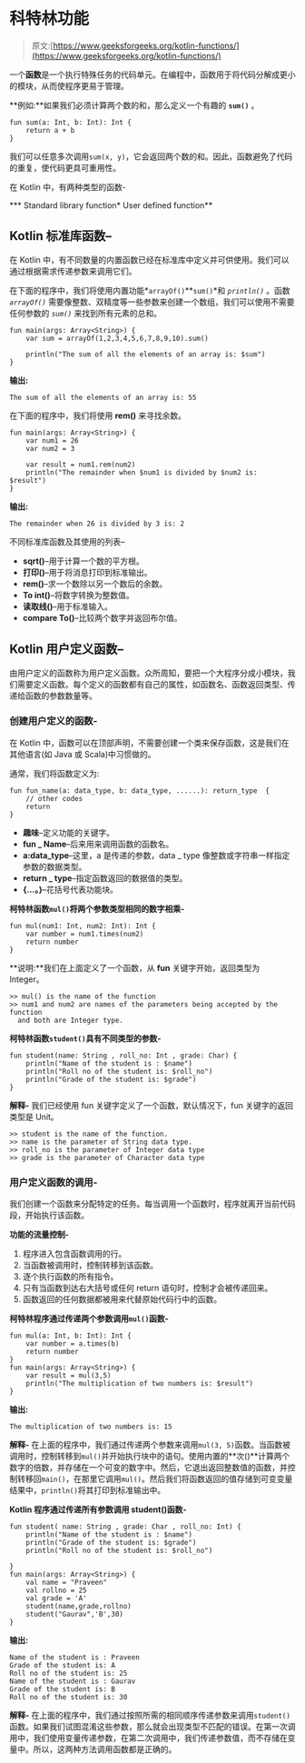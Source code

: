 # 科特林功能

> 原文:[https://www.geeksforgeeks.org/kotlin-functions/](https://www.geeksforgeeks.org/kotlin-functions/)

一个**函数**是一个执行特殊任务的代码单元。在编程中，函数用于将代码分解成更小的模块，从而使程序更易于管理。

**例如:**如果我们必须计算两个数的和，那么定义一个有趣的 **`sum()`** 。

```
fun sum(a: Int, b: Int): Int {
    return a + b
}

```

我们可以任意多次调用`sum(x, y)`，它会返回两个数的和。因此，函数避免了代码的重复，使代码更具可重用性。

在 Kotlin 中，有两种类型的函数-

***   Standard library function*   User defined function**

## Kotlin 标准库函数–

在 Kotlin 中，有不同数量的内置函数已经在标准库中定义并可供使用。我们可以通过根据需求传递参数来调用它们。

在下面的程序中，我们将使用内置功能*`arrayOf()`**`sum()`*和 *`println()`* 。函数 *`arrayOf()`* 需要像整数、双精度等一些参数来创建一个数组，我们可以使用不需要任何参数的 *`sum()`* 来找到所有元素的总和。

```
fun main(args: Array<String>) {
    var sum = arrayOf(1,2,3,4,5,6,7,8,9,10).sum()

    println("The sum of all the elements of an array is: $sum")
}
```

**输出:**

```
The sum of all the elements of an array is: 55
```

在下面的程序中，我们将使用 **rem()** 来寻找余数。

```
fun main(args: Array<String>) {
    var num1 = 26
    var num2 = 3

    var result = num1.rem(num2)
    println("The remainder when $num1 is divided by $num2 is: $result")
}
```

**输出:**

```
The remainder when 26 is divided by 3 is: 2

```

不同标准库函数及其使用的列表–

*   **sqrt()**–用于计算一个数的平方根。
*   **打印()**–用于将消息打印到标准输出。
*   **rem()**–求一个数除以另一个数后的余数。
*   **To int()**–将数字转换为整数值。
*   **读取线()**–用于标准输入。
*   **compare To()**–比较两个数字并返回布尔值。

## Kotlin 用户定义函数–

由用户定义的函数称为用户定义函数。众所周知，要把一个大程序分成小模块，我们需要定义函数。每个定义的函数都有自己的属性，如函数名、函数返回类型、传递给函数的参数数量等。

### 创建用户定义的函数-

在 Kotlin 中，函数可以在顶部声明，不需要创建一个类来保存函数，这是我们在其他语言(如 Java 或 Scala)中习惯做的。

通常，我们将函数定义为:

```
fun fun_name(a: data_type, b: data_type, ......): return_type  {
    // other codes
    return
}

```

*   **趣味**–定义功能的关键字。
*   **fun _ Name**–后来用来调用函数的函数名。
*   **a:data_type**–这里，a 是传递的参数，data _ type 像整数或字符串一样指定参数的数据类型。
*   **return _ type**–指定函数返回的数据值的类型。
*   **{…。}**–花括号代表功能块。

**柯特林函数`mul()`将两个参数类型相同的数字相乘-**

```
fun mul(num1: Int, num2: Int): Int {
    var number = num1.times(num2)
    return number
}
```

**说明:**我们在上面定义了一个函数，从 **fun** 关键字开始，返回类型为 Integer。

```
>> mul() is the name of the function
>> num1 and num2 are names of the parameters being accepted by the function
  and both are Integer type.

```

**柯特林函数`student()`具有不同类型的参数-**

```
fun student(name: String , roll_no: Int , grade: Char) {
    println("Name of the student is : $name")
    println("Roll no of the student is: $roll_no")
    println("Grade of the student is: $grade")
}
```

**解释-** 我们已经使用 fun 关键字定义了一个函数，默认情况下，fun 关键字的返回类型是 Unit。

```
>> student is the name of the function.
>> name is the parameter of String data type.
>> roll_no is the parameter of Integer data type
>> grade is the parameter of Character data type

```

### 用户定义函数的调用-

我们创建一个函数来分配特定的任务。每当调用一个函数时，程序就离开当前代码段，开始执行该函数。

**功能的流量控制-**

1.  程序进入包含函数调用的行。
2.  当函数被调用时，控制转移到该函数。
3.  逐个执行函数的所有指令。
4.  只有当函数到达右大括号或任何 return 语句时，控制才会被传递回来。
5.  函数返回的任何数据都被用来代替原始代码行中的函数。

**柯特林程序通过传递两个参数调用`mul()`函数-**

```
fun mul(a: Int, b: Int): Int {
    var number = a.times(b)
    return number
}
fun main(args: Array<String>) {
    var result = mul(3,5)
    println("The multiplication of two numbers is: $result")
}
```

**输出:**

```
The multiplication of two numbers is: 15 
```

**解释-**
在上面的程序中，我们通过传递两个参数来调用`mul(3, 5)`函数。当函数被调用时，控制转移到`mul()`并开始执行块中的语句。使用内置的**次()**计算两个数字的倍数，并存储在一个可变的数字中。然后，它退出返回整数值的函数，并控制转移回`main()`，在那里它调用`mul()`。然后我们将函数返回的值存储到可变变量结果中，`println()`将其打印到标准输出中。

**Kotlin 程序通过传递所有参数调用 student()函数-**

```
fun student( name: String , grade: Char , roll_no: Int) {
    println("Name of the student is : $name")
    println("Grade of the student is: $grade")
    println("Roll no of the student is: $roll_no")

}
fun main(args: Array<String>) {
    val name = "Praveen"
    val rollno = 25
    val grade = 'A'
    student(name,grade,rollno)
    student("Gaurav",'B',30)
}
```

**输出:**

```
Name of the student is : Praveen
Grade of the student is: A
Roll no of the student is: 25
Name of the student is : Gaurav
Grade of the student is: B
Roll no of the student is: 30

```

**解释-**
在上面的程序中，我们通过按照所需的相同顺序传递参数来调用`student()`函数。如果我们试图混淆这些参数，那么就会出现类型不匹配的错误。在第一次调用中，我们使用变量传递参数，在第二次调用中，我们传递参数值，而不存储在变量中。所以，这两种方法调用函数都是正确的。